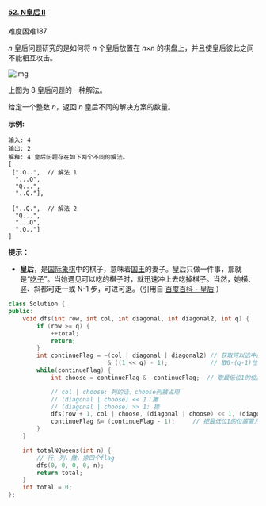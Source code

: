 #### [52. N皇后 II](https://leetcode-cn.com/problems/n-queens-ii/)

难度困难187

*n* 皇后问题研究的是如何将 *n* 个皇后放置在 *n*×*n* 的棋盘上，并且使皇后彼此之间不能相互攻击。

![img](https://assets.leetcode-cn.com/aliyun-lc-upload/uploads/2018/10/12/8-queens.png)

上图为 8 皇后问题的一种解法。

给定一个整数 *n*，返回 *n* 皇后不同的解决方案的数量。

**示例:**

```
输入: 4
输出: 2
解释: 4 皇后问题存在如下两个不同的解法。
[
 [".Q..",  // 解法 1
  "...Q",
  "Q...",
  "..Q."],

 ["..Q.",  // 解法 2
  "Q...",
  "...Q",
  ".Q.."]
]
```

 

**提示：**

- **皇后**，是[国际象棋](https://baike.baidu.com/item/国际象棋)中的棋子，意味着[国王](https://baike.baidu.com/item/国王)的妻子。皇后只做一件事，那就是“[吃子](https://baike.baidu.com/item/吃子)”。当她遇见可以吃的棋子时，就迅速冲上去吃掉棋子。当然，她横、竖、斜都可走一或 N-1 步，可进可退。（引用自 [百度百科 - 皇后](https://baike.baidu.com/item/皇后/15860305?fr=aladdin) ）





```c++
class Solution {
public:
    void dfs(int row, int col, int diagonal, int diagonal2, int q) {
        if (row >= q) {
            ++total;
            return;
        }
        int continueFlag = ~(col | diagonal | diagonal2) // 获取可以选中的点
                            & ((1 << q) - 1);            // 取0-(q-1)位
        while(continueFlag) {
            int choose = continueFlag & -continueFlag;  // 取最低位1的位置

            // col | choose: 列的话，choose列被占用
            // (diagonal | choose) << 1：撇
            // (diagonal | choose) >> 1: 捺
            dfs(row + 1, col | choose, (diagonal | choose) << 1, (diagonal2 | choose) >> 1, q);
            continueFlag &= (continueFlag - 1);     // 把最低位1的位置置为0
        }
    }

    int totalNQueens(int n) {
        // 行，列，撇，捺四个flag
        dfs(0, 0, 0, 0, n);
        return total;
    }
    int total = 0;
};
```

